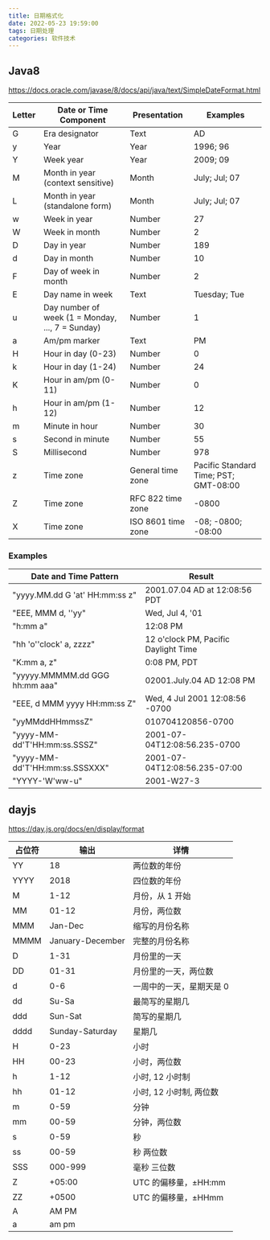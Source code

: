 ```yaml
---
title: 日期格式化
date: 2022-05-23 19:59:00
tags: 日期处理
categories: 软件技术
---
```


## Java8

https://docs.oracle.com/javase/8/docs/api/java/text/SimpleDateFormat.html

| Letter | Date or Time Component                           | Presentation       | Examples                              |
| ------ | ------------------------------------------------ | ------------------ | ------------------------------------- |
| G      | Era designator                                   | Text               | AD                                    |
| y      | Year                                             | Year               | 1996; 96                              |
| Y      | Week year                                        | Year               | 2009; 09                              |
| M      | Month in year (context sensitive)                | Month              | July; Jul; 07                         |
| L      | Month in year (standalone form)                  | Month              | July; Jul; 07                         |
| w      | Week in year                                     | Number             | 27                                    |
| W      | Week in month                                    | Number             | 2                                     |
| D      | Day in year                                      | Number             | 189                                   |
| d      | Day in month                                     | Number             | 10                                    |
| F      | Day of week in month                             | Number             | 2                                     |
| E      | Day name in week                                 | Text               | Tuesday; Tue                          |
| u      | Day number of week (1 = Monday, ..., 7 = Sunday) | Number             | 1                                     |
| a      | Am/pm marker                                     | Text               | PM                                    |
| H      | Hour in day (0-23)                               | Number             | 0                                     |
| k      | Hour in day (1-24)                               | Number             | 24                                    |
| K      | Hour in am/pm (0-11)                             | Number             | 0                                     |
| h      | Hour in am/pm (1-12)                             | Number             | 12                                    |
| m      | Minute in hour                                   | Number             | 30                                    |
| s      | Second in minute                                 | Number             | 55                                    |
| S      | Millisecond                                      | Number             | 978                                   |
| z      | Time zone                                        | General time zone  | Pacific Standard Time; PST; GMT-08:00 |
| Z      | Time zone                                        | RFC 822 time zone  | -0800                                 |
| X      | Time zone                                        | ISO 8601 time zone | -08; -0800; -08:00                    |

### Examples

| Date and Time Pattern          | Result                               |
| ------------------------------ | ------------------------------------ |
| "yyyy.MM.dd G 'at' HH:mm:ss z" | 2001.07.04 AD at 12:08:56 PDT        |
| "EEE, MMM d, ''yy"             | Wed, Jul 4, '01                      |
| "h:mm a"                       | 12:08 PM                             |
| "hh 'o''clock' a, zzzz"        | 12 o'clock PM, Pacific Daylight Time |
| "K:mm a, z"                    | 0:08 PM, PDT                         |
| "yyyyy.MMMMM.dd GGG hh:mm aaa" | 02001.July.04 AD 12:08 PM            |
| "EEE, d MMM yyyy HH:mm:ss Z"   | Wed, 4 Jul 2001 12:08:56 -0700       |
| "yyMMddHHmmssZ"                | 010704120856-0700                    |
| "yyyy-MM-dd'T'HH:mm:ss.SSSZ"   | 2001-07-04T12:08:56.235-0700         |
| "yyyy-MM-dd'T'HH:mm:ss.SSSXXX" | 2001-07-04T12:08:56.235-07:00        |
| "YYYY-'W'ww-u"                 | 2001-W27-3                           |

## dayjs

https://day.js.org/docs/en/display/format

| 占位符 | 输出             | 详情                     |
| ------ | ---------------- | ------------------------ |
| YY     | 18               | 两位数的年份             |
| YYYY   | 2018             | 四位数的年份             |
| M      | 1-12             | 月份，从 1 开始          |
| MM     | 01-12            | 月份，两位数             |
| MMM    | Jan-Dec          | 缩写的月份名称           |
| MMMM   | January-December | 完整的月份名称           |
| D      | 1-31             | 月份里的一天             |
| DD     | 01-31            | 月份里的一天，两位数     |
| d      | 0-6              | 一周中的一天，星期天是 0 |
| dd     | Su-Sa            | 最简写的星期几           |
| ddd    | Sun-Sat          | 简写的星期几             |
| dddd   | Sunday-Saturday  | 星期几                   |
| H      | 0-23             | 小时                     |
| HH     | 00-23            | 小时，两位数             |
| h      | 1-12             | 小时, 12 小时制          |
| hh     | 01-12            | 小时, 12 小时制, 两位数  |
| m      | 0-59             | 分钟                     |
| mm     | 00-59            | 分钟，两位数             |
| s      | 0-59             | 秒                       |
| ss     | 00-59            | 秒 两位数                |
| SSS    | 000-999          | 毫秒 三位数              |
| Z      | +05:00           | UTC 的偏移量，±HH:mm     |
| ZZ     | +0500            | UTC 的偏移量，±HHmm      |
| A      | AM PM            |
| a      | am pm            |
